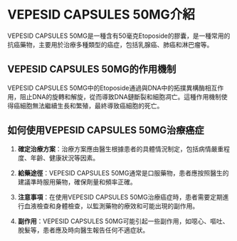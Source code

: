 # VEPESID CAPSULES 50MG介紹
VEPESID CAPSULES 50MG是一種含有50毫克Etoposide的膠囊，是一種常用的抗癌藥物，主要用於治療多種類型的癌症，包括乳腺癌、肺癌和淋巴瘤等。
## VEPESID CAPSULES 50MG的作用機制
VEPESID CAPSULES 50MG中的Etoposide通過與DNA中的拓撲異構酶相互作用，阻止DNA的旋轉和解旋，從而導致DNA鏈斷裂和細胞凋亡。這種作用機制使得癌細胞無法繼續生長和繁殖，最終導致癌細胞的死亡。
## 如何使用VEPESID CAPSULES 50MG治療癌症
1. **確定治療方案**：治療方案應由醫生根據患者的具體情況制定，包括病情嚴重程度、年齡、健康狀況等因素。
  
2. **給藥途徑**：VEPESID CAPSULES 50MG通常是口服藥物，患者應按照醫生的建議準時服用藥物，確保劑量和頻率正確。
  
3. **注意事項**：在使用VEPESID CAPSULES 50MG治療癌症時，患者需要定期進行血液檢查和身體檢查，以監測藥物的療效和可能出現的副作用。
  
4. **副作用**：VEPESID CAPSULES 50MG可能引起一些副作用，如噁心、嘔吐、脫髮等，患者應及時向醫生報告任何不適症狀。